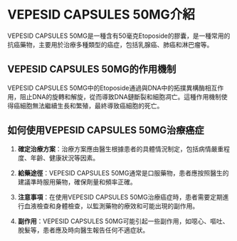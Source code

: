 # VEPESID CAPSULES 50MG介紹
VEPESID CAPSULES 50MG是一種含有50毫克Etoposide的膠囊，是一種常用的抗癌藥物，主要用於治療多種類型的癌症，包括乳腺癌、肺癌和淋巴瘤等。
## VEPESID CAPSULES 50MG的作用機制
VEPESID CAPSULES 50MG中的Etoposide通過與DNA中的拓撲異構酶相互作用，阻止DNA的旋轉和解旋，從而導致DNA鏈斷裂和細胞凋亡。這種作用機制使得癌細胞無法繼續生長和繁殖，最終導致癌細胞的死亡。
## 如何使用VEPESID CAPSULES 50MG治療癌症
1. **確定治療方案**：治療方案應由醫生根據患者的具體情況制定，包括病情嚴重程度、年齡、健康狀況等因素。
  
2. **給藥途徑**：VEPESID CAPSULES 50MG通常是口服藥物，患者應按照醫生的建議準時服用藥物，確保劑量和頻率正確。
  
3. **注意事項**：在使用VEPESID CAPSULES 50MG治療癌症時，患者需要定期進行血液檢查和身體檢查，以監測藥物的療效和可能出現的副作用。
  
4. **副作用**：VEPESID CAPSULES 50MG可能引起一些副作用，如噁心、嘔吐、脫髮等，患者應及時向醫生報告任何不適症狀。